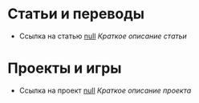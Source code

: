 # Статьи и переводы
* Ссылка на статью [null](https://pages.github.com/)
  _Краткое описание статьи_


# Проекты и игры
- Ссылка на проект [null](https://pages.github.com/)
  _Краткое описание проекта_

